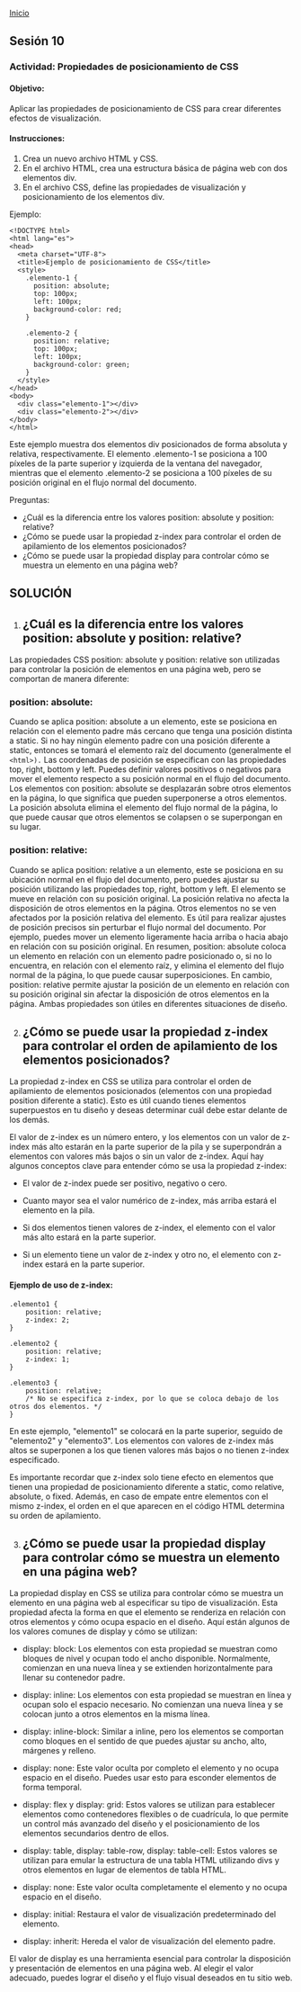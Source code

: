 <!-- No borrar o modificar -->
[Inicio](./index.md)

## Sesión 10 


### Actividad: Propiedades de posicionamiento de CSS

#### Objetivo:

Aplicar las propiedades de posicionamiento de CSS para crear diferentes efectos de visualización.

#### Instrucciones:

1. Crea un nuevo archivo HTML y CSS.
2. En el archivo HTML, crea una estructura básica de página web con dos elementos div.
3. En el archivo CSS, define las propiedades de visualización y posicionamiento de los elementos div.

Ejemplo:

```
<!DOCTYPE html>
<html lang="es">
<head>
  <meta charset="UTF-8">
  <title>Ejemplo de posicionamiento de CSS</title>
  <style>
    .elemento-1 {
      position: absolute;
      top: 100px;
      left: 100px;
      background-color: red;
    }

    .elemento-2 {
      position: relative;
      top: 100px;
      left: 100px;
      background-color: green;
    }
  </style>
</head>
<body>
  <div class="elemento-1"></div>
  <div class="elemento-2"></div>
</body>
</html>

```

Este ejemplo muestra dos elementos div posicionados de forma absoluta y relativa, respectivamente. El elemento .elemento-1 se posiciona a 100 píxeles de la parte superior y izquierda de la ventana del navegador, mientras que el elemento .elemento-2 se posiciona a 100 píxeles de su posición original en el flujo normal del documento.

Preguntas:

- ¿Cuál es la diferencia entre los valores position: absolute y position: relative?
- ¿Cómo se puede usar la propiedad z-index para controlar el orden de apilamiento de los elementos posicionados?
- ¿Cómo se puede usar la propiedad display para controlar cómo se muestra un elemento en una página web?

## SOLUCIÓN

1. ## ¿Cuál es la diferencia entre los valores position: absolute y position: relative?

Las propiedades CSS position: absolute y position: relative son utilizadas para controlar la posición de elementos en una página web, pero se comportan de manera diferente:

### position: absolute:

Cuando se aplica position: absolute a un elemento, este se posiciona en relación con el elemento padre más cercano que tenga una posición distinta a static. Si no hay ningún elemento padre con una posición diferente a static, entonces se tomará el elemento raíz del documento (generalmente el ``<html>).``
Las coordenadas de posición se especifican con las propiedades top, right, bottom y left. Puedes definir valores positivos o negativos para mover el elemento respecto a su posición normal en el flujo del documento.
Los elementos con position: absolute se desplazarán sobre otros elementos en la página, lo que significa que pueden superponerse a otros elementos.
La posición absoluta elimina el elemento del flujo normal de la página, lo que puede causar que otros elementos se colapsen o se superpongan en su lugar.

### position: relative:

Cuando se aplica position: relative a un elemento, este se posiciona en su ubicación normal en el flujo del documento, pero puedes ajustar su posición utilizando las propiedades top, right, bottom y left. El elemento se mueve en relación con su posición original.
La posición relativa no afecta la disposición de otros elementos en la página. Otros elementos no se ven afectados por la posición relativa del elemento.
Es útil para realizar ajustes de posición precisos sin perturbar el flujo normal del documento. Por ejemplo, puedes mover un elemento ligeramente hacia arriba o hacia abajo en relación con su posición original.
En resumen, position: absolute coloca un elemento en relación con un elemento padre posicionado o, si no lo encuentra, en relación con el elemento raíz, y elimina el elemento del flujo normal de la página, lo que puede causar superposiciones. En cambio, position: relative permite ajustar la posición de un elemento en relación con su posición original sin afectar la disposición de otros elementos en la página. Ambas propiedades son útiles en diferentes situaciones de diseño.


2. ## ¿Cómo se puede usar la propiedad z-index para controlar el orden de apilamiento de los elementos posicionados?

La propiedad z-index en CSS se utiliza para controlar el orden de apilamiento de elementos posicionados (elementos con una propiedad position diferente a static). Esto es útil cuando tienes elementos superpuestos en tu diseño y deseas determinar cuál debe estar delante de los demás.

El valor de z-index es un número entero, y los elementos con un valor de z-index más alto estarán en la parte superior de la pila y se superpondrán a elementos con valores más bajos o sin un valor de z-index. Aquí hay algunos conceptos clave para entender cómo se usa la propiedad z-index:

- El valor de z-index puede ser positivo, negativo o cero.

- Cuanto mayor sea el valor numérico de z-index, más arriba estará el elemento en la pila.

- Si dos elementos tienen valores de z-index, el elemento con el valor más alto estará en la parte superior.

- Si un elemento tiene un valor de z-index y otro no, el elemento con z-index estará en la parte superior.

#### Ejemplo de uso de z-index:

```
.elemento1 {
    position: relative;
    z-index: 2;
}

.elemento2 {
    position: relative;
    z-index: 1;
}

.elemento3 {
    position: relative;
    /* No se especifica z-index, por lo que se coloca debajo de los otros dos elementos. */
}

```

En este ejemplo, "elemento1" se colocará en la parte superior, seguido de "elemento2" y "elemento3". Los elementos con valores de z-index más altos se superponen a los que tienen valores más bajos o no tienen z-index especificado.

Es importante recordar que z-index solo tiene efecto en elementos que tienen una propiedad de posicionamiento diferente a static, como relative, absolute, o fixed. Además, en caso de empate entre elementos con el mismo z-index, el orden en el que aparecen en el código HTML determina su orden de apilamiento.


3. ## ¿Cómo se puede usar la propiedad display para controlar cómo se muestra un elemento en una página web?

La propiedad display en CSS se utiliza para controlar cómo se muestra un elemento en una página web al especificar su tipo de visualización. Esta propiedad afecta la forma en que el elemento se renderiza en relación con otros elementos y cómo ocupa espacio en el diseño. Aquí están algunos de los valores comunes de display y cómo se utilizan:

- display: block: Los elementos con esta propiedad se muestran como bloques de nivel y ocupan todo el ancho disponible. Normalmente, comienzan en una nueva línea y se extienden horizontalmente para llenar su contenedor padre.

- display: inline: Los elementos con esta propiedad se muestran en línea y ocupan solo el espacio necesario. No comienzan una nueva línea y se colocan junto a otros elementos en la misma línea.

- display: inline-block: Similar a inline, pero los elementos se comportan como bloques en el sentido de que puedes ajustar su ancho, alto, márgenes y relleno.

- display: none: Este valor oculta por completo el elemento y no ocupa espacio en el diseño. Puedes usar esto para esconder elementos de forma temporal.

- display: flex y display: grid: Estos valores se utilizan para establecer elementos como contenedores flexibles o de cuadrícula, lo que permite un control más avanzado del diseño y el posicionamiento de los elementos secundarios dentro de ellos.

- display: table, display: table-row, display: table-cell: Estos valores se utilizan para emular la estructura de una tabla HTML utilizando divs y otros elementos en lugar de elementos de tabla HTML.

- display: none: Este valor oculta completamente el elemento y no ocupa espacio en el diseño.

- display: initial: Restaura el valor de visualización predeterminado del elemento.

- display: inherit: Hereda el valor de visualización del elemento padre.

El valor de display es una herramienta esencial para controlar la disposición y presentación de elementos en una página web. Al elegir el valor adecuado, puedes lograr el diseño y el flujo visual deseados en tu sitio web.